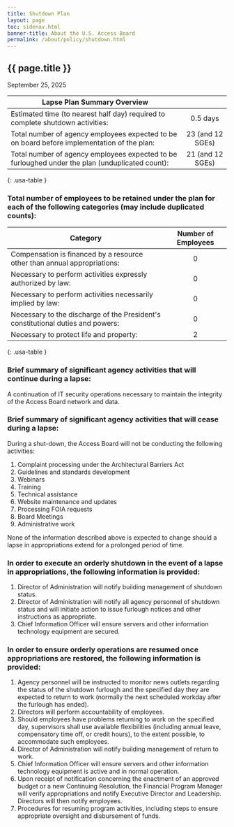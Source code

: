 ```yaml
---
title: Shutdown Plan
layout: page
toc: sidenav.html
banner-title: About the U.S. Access Board
permalink: /about/policy/shutdown.html
---
```


## {{ page.title }}

September 25, 2025

| Lapse Plan Summary Overview |  |
| --- | :---: |
| Estimated time (to nearest half day) required to complete shutdown activities: | 0.5 days |
| Total number of agency employees expected to be on board before implementation of the plan: | 23 (and 12 SGEs) |
| Total number of agency employees expected to be furloughed under the plan (unduplicated count): | 21 (and 12 SGEs) |
{: .usa-table }

### Total number of employees to be retained under the plan for each of the following categories (may include duplicated counts):

| Category | Number of Employees |
| --- | :---: |
| Compensation is financed by a resource other than annual appropriations: | 0 |
| Necessary to perform activities expressly authorized by law: | 0 |
| Necessary to perform activities necessarily implied by law: | 0 |
| Necessary to the discharge of the President's constitutional duties and powers: | 0 |
| Necessary to protect life and property: | 2 |
{: .usa-table }

### Brief summary of significant agency activities that will continue during a lapse:

A continuation of IT security operations necessary to maintain the integrity of the Access Board network and data.

### Brief summary of significant agency activities that will cease during a lapse:

During a shut-down, the Access Board will not be conducting the following activities:
1. Complaint processing under the Architectural Barriers Act
2. Guidelines and standards development
3. Webinars
4. Training
5. Technical assistance
6. Website maintenance and updates
7. Processing FOIA requests
8. Board Meetings
9. Administrative work

None of the information described above is expected to change should a lapse in appropriations extend for a prolonged period of time.

### In order to execute an orderly shutdown in the event of a lapse in appropriations, the following information is provided:

1. Director of Administration will notify building management of shutdown status.
2. Director of Administration will notify all agency personnel of shutdown status and will initiate action to issue furlough notices and other instructions as appropriate.
3. Chief Information Officer will ensure servers and other information technology equipment are secured.

### In order to ensure orderly operations are resumed once appropriations are restored, the following information is provided:

1. Agency personnel will be instructed to monitor news outlets regarding the status of the shutdown furlough and the specified day they are expected to return to work (normally the next scheduled workday after the furlough has ended).
2. Directors will perform accountability of employees.
3. Should employees have problems returning to work on the specified day, supervisors shall use available flexibilities (including annual leave, compensatory time off, or credit hours), to the extent possible, to accommodate such employees.
4. Director of Administration will notify building management of return to work.
5. Chief Information Officer will ensure servers and other information technology equipment is active and in normal operation.
6. Upon receipt of notification concerning the enactment of an approved budget or a new Continuing Resolution, the Financial Program Manager will verify appropriations and notify Executive Director and Leadership. Directors will then notify employees.
7. Procedures for resuming program activities, including steps to ensure appropriate oversight and disbursement of funds.
